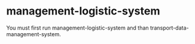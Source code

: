 # management-logistic-system
 
You must first run management-logistic-system and than transport-data-management-system.

